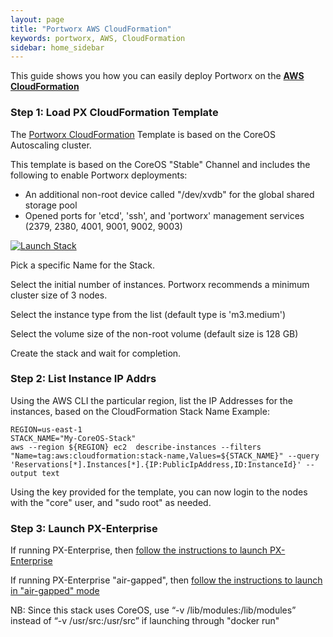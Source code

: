 ```yaml
---
layout: page
title: "Portworx AWS CloudFormation"
keywords: portworx, AWS, CloudFormation
sidebar: home_sidebar
---
```


This guide shows you how you can easily deploy Portworx on the [**AWS CloudFormation**](https://aws.amazon.com/cloudformation/)

### Step 1: Load PX CloudFormation Template 

The [Portworx CloudFormation](/px_aws_coreos_cf.json) Template is based on the CoreOS Autoscaling cluster.


This template is based on the CoreOS "Stable" Channel and includes the following to enable Portworx deployments:

+ An additional non-root device called "/dev/xvdb" for the global shared storage pool
+ Opened ports for 'etcd', 'ssh', and 'portworx' management services (2379, 2380, 4001, 9001, 9002, 9003)


<p><a href="https://console.aws.amazon.com/cloudformation/home#/stacks/new?stackName=PX-STACK&amp;templateURL=https://s3-external-1.amazonaws.com/cf-templates-1oefrvxk1p71o-us-east-1/2017006aMC-Portworx_CoreOS_Stack_v2sy5zdasfczjbltbig67n1att9" rel="nofollow noreferrer"><img src="https://cdn.rawgit.com/buildkite/cloudformation-launch-stack-button-svg/master/launch-stack.svg" alt="Launch Stack"></a></p>

Pick a specific Name for the Stack.

Select the initial number of instances.  Portworx recommends a minimum cluster size of 3 nodes.

Select the instance type from the list (default type is 'm3.medium')

Select the volume size of the non-root volume (default size is 128 GB)

Create the stack and wait for completion.

### Step 2: List Instance IP Addrs

Using the AWS CLI the particular region, list the IP Addresses for the instances, based on the CloudFormation Stack Name
Example:

```
REGION=us-east-1
STACK_NAME="My-CoreOS-Stack"
aws --region ${REGION} ec2  describe-instances --filters "Name=tag:aws:cloudformation:stack-name,Values=${STACK_NAME}" --query 'Reservations[*].Instances[*].{IP:PublicIpAddress,ID:InstanceId}' --output text
```

Using the key provided for the template, you can now login to the nodes with the "core" user, and "sudo root" as needed.

### Step 3: Launch PX-Enterprise

If running PX-Enterprise, then [follow the instructions to launch PX-Enterprise](get-started-px-enterprise.html)

If running PX-Enterprise "air-gapped", then [follow the instructions to launch in "air-gapped" mode](/run-air-gap.html)

NB: Since this stack uses CoreOS, use “-v /lib/modules:/lib/modules” instead of “-v /usr/src:/usr/src” if launching through "docker run"



